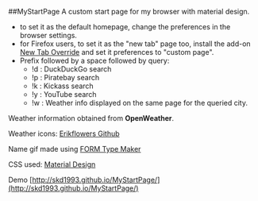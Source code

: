 ##MyStartPage
A custom start page for my browser with material design.

* to set it as the default homepage, change the preferences in the browser settings.
* for Firefox users, to set it as the "new tab" page too, install the add-on [New Tab Override](https://addons.mozilla.org/en-US/firefox/addon/new-tab-override/) and set it preferences to "custom page".
* Prefix followed by a space followed by query: 
	* !d : DuckDuckGo search 
	* !p : Piratebay search
	* !k : Kickass search
	* !y : YouTube search
	* !w : Weather info displayed on the same page for the queried city.
	
Weather information obtained from **OpenWeather**.

Weather icons: [Erikflowers Github](http://erikflowers.github.io/)

Name gif made using [FORM Type Maker](https://formtypemaker.appspot.com/)

CSS used: [Material Design](http://fezvrasta.github.io/bootstrap-material-design/bootstrap-elements.html)

Demo [http://skd1993.github.io/MyStartPage/](http://skd1993.github.io/MyStartPage/)